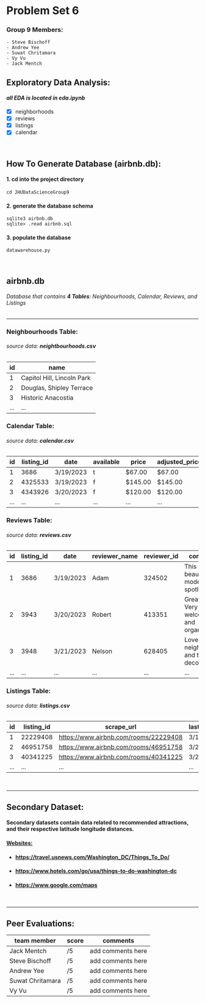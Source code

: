 # Problem Set 6
### Group 9 Members:
    - Steve Bischoff
    - Andrew Yee
    - Suwat Chritamara
    - Vy Vu
    - Jack Mentch

## **Exploratory Data Analysis:** 
#### <i>all EDA is located in **eda.ipynb**</i>
- [x] neighborhoods
- [x] reviews 
- [x] listings 
- [x] calendar

<br>

## **How To Generate Database (airbnb.db):** 

#### 1. cd into the project directory
```console
cd JHUDataScienceGroup9
``` 

#### 2. generate the database schema
```console
sqlite3 airbnb.db
sqlite> .read airbnb.sql
``` 
#### 3. populate the database
```console
datawarehouse.py
``` 

<br>

## **airbnb.db** 
###### Database that contains **4 Tables**: Neighbourhoods, Calendar, Reviews, and  Listings

---


### **Neighbourhoods Table:** 
###### source data: **neightbourhoods.csv**
| id  | name |
| --- | ---- |
| 1  | Capitol Hill, Lincoln Park  |
| 2  | Douglas, Shipley Terrace  |
| 3  | Historic Anacostia  |
| ...  | ...  |

### **Calendar Table:** 
###### source data: **calendar.csv**
| id  | listing_id | date | available | price | adjusted_price | minimum_nights | maximum_nights |
| --- | ---------- | ---- | --------- | ----- | -------------- | -------------- | -------------- |
| 1  | 3686 | 3/19/2023  | t | $67.00 | $67.00 | 31 | 365 |
| 2  | 4325533 | 3/19/2023  | f | $145.00 | $145.00 | 3 | 1125 |
| 3  | 4343926 | 3/20/2023  | f | $120.00 | $120.00 | 28 | 365 |
| ...| ...  | ... | ... | ... | ... | ... | ... |

### **Reviews Table:** 
###### source data: **reviews.csv**
| id  | listing_id | date | reviewer_name | reviewer_id | comments | 
| --- | ---------- | ---- | ------------- | ----------- | -------- |
| 1  | 3686 | 3/19/2023  | Adam | 324502 | This home is beautiful, modern and spotless!  |
| 2  | 3943 | 3/20/2023  | Robert | 413351 | Great host! Very welcoming and organised. |
| 3  | 3948 | 3/21/2023  | Nelson | 628405 | Loved the neighborhood and the decoration |
| ...| ...  | ... | ... | ... | ... | ... | ... |

### **Listings Table:** </u> 
###### source data: **listings.csv**
| id  | listing_id | scrape_url | last_scraped | * | reviews_per_month | 
| --- | ---------- | ---- | --------- | ----- | -------------- | 
| 1  | 22229408 | https://www.airbnb.com/rooms/22229408  | 3/19/2023 | ... | 0.32 |  
| 2  | 46951758 | https://www.airbnb.com/rooms/46951758  | 3/23/2023 | ... | 1.87 |
| 3  | 40341225 | https://www.airbnb.com/rooms/40341225  | 3/28/2023 | ... | 1.20 | 
| ...| ...  | ... | ... | ... | ... |

<br>

---

## **Secondary Dataset:** 
#### Secondary datasets contain data related to recommended attractions, and their respective latitude longitude distances.

#### <u>Websites: </u>

- #### https://travel.usnews.com/Washington_DC/Things_To_Do/
- #### https://www.hotels.com/go/usa/things-to-do-washington-dc
- #### https://www.google.com/maps

<br>

---

## **Peer Evaluations:**
| team member  | score | comments | 
| ------------ | ----- | -------- | 
| Jack Mentch  | /5 | add comments here |
| Steve Bischoff  | /5 | add comments here |
| Andrew Yee  | /5 | add comments here |  
| Suwat Chritamara  | /5 | add comments here |  
| Vy Vu  | /5 | add comments here |
